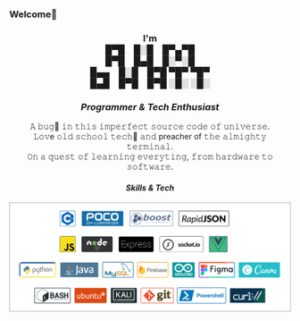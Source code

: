 ### Welcome👋
<h3 align="center" >I'm <br>
█▀█ █░█ █▀▄▀█<br>
█▀█ █▄█ █░▀░█<br>
█▄▄ █░█ █▀█ ▀█▀ ▀█▀<br>
█▄█ █▀█ █▀█ ░█░ ░█░<br>
</h3>
<h3 align="center"><i>Programmer & Tech Enthusiast</i></h3>
<!---
<br/>I am interested in anything which tends to challenge my brain.
<br/>Love _Programming💻_ and _Electronics🔌_.
<br/>Also aspire to be a good UI/UX designer 📲 .
<br/>I am currently a sophmore in college 📚.
--->
<p align="center">
𝙰 𝚋𝚞𝚐🐞 𝚒𝚗 𝚝𝚑𝚒𝚜 𝚒𝚖𝚙𝚎𝚛𝚏𝚎𝚌𝚝 𝚜𝚘𝚞𝚛𝚌𝚎 𝚌𝚘𝚍𝚎 𝚘𝚏 𝚞𝚗𝚒𝚟𝚎𝚛𝚜𝚎.<br>
𝙻𝚘𝚟e 𝚘𝚕𝚍 𝚜𝚌𝚑𝚘𝚘𝚕 𝚝𝚎𝚌𝚑💾 𝚊𝚗𝚍 preacher of 𝚝𝚑𝚎 𝚊𝚕𝚖𝚒𝚐𝚑𝚝𝚢 𝚝𝚎𝚛𝚖𝚒𝚗𝚊𝚕.<br>
𝙾𝚗 𝚊 𝚚𝚞𝚎𝚜𝚝 𝚘𝚏 𝚕𝚎𝚊𝚛𝚗𝚒𝚗𝚐 𝚎𝚟𝚎𝚛𝚢𝚝𝚒𝚗𝚐, 𝚏𝚛𝚘𝚖 𝚑𝚊𝚛𝚍𝚠𝚊𝚛𝚎 𝚝𝚘 𝚜𝚘𝚏𝚝𝚠𝚊𝚛𝚎.
</p>

#### <div align="center">***Skills & Tech***</div>
<img align="right" src="gh-test1.png"/>
<!---
- 👋 Hi, I’m @AumBhatt
- 👀 I’m interested in ...
- 🌱 I’m currently learning ...
- 💞️ I’m looking to collaborate on ...
- 📫 How to reach me ...
--->
<!---
AumBhatt/AumBhatt is a ✨ special ✨ repository because its `README.md` (this file) appears on your GitHub profile.
You can click the Preview link to take a look at your changes.
--->
